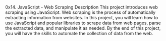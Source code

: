 0x14. JavaScript - Web Scraping
Description
This project introduces web scraping using JavaScript. Web scraping is the process of automatically extracting information from websites. In this project, you will learn how to use JavaScript and popular libraries to scrape data from web pages, parse the extracted data, and manipulate it as needed. By the end of this project, you will have the skills to automate the collection of data from the web.
